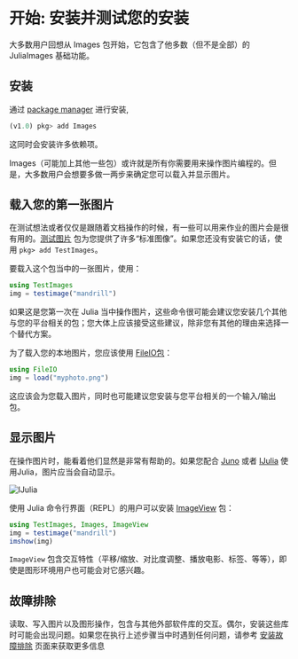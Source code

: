 # 开始: 安装并测试您的安装

大多数用户回想从 Images 包开始，它包含了他多数（但不是全部）的 JuliaImages 基础功能。

## 安装

通过 [package manager](https://docs.julialang.org/en/v1/stdlib/Pkg/) 进行安装,

```julia
(v1.0) pkg> add Images
```

这同时会安装许多依赖项。

Images（可能加上其他一些包）或许就是所有你需要用来操作图片编程的。但是，大多数用户会想要多做一两步来确定您可以载入并显示图片。

## 载入您的第一张图片

在测试想法或者仅仅是跟随着文档操作的时候，有一些可以用来作业的图片会是很有用的。[测试图片](https://github.com/JuliaImages/TestImages.jl) 包为您提供了许多“标准图像”。如果您还没有安装它的话，使用 `pkg> add TestImages`。

要载入这个包当中的一张图片，使用：

```julia
using TestImages
img = testimage("mandrill")
```

如果这是您第一次在 Julia 当中操作图片，这些命令很可能会建议您安装几个其他与您的平台相关的包；您大体上应该接受这些建议，除非您有其他的理由来选择一个替代方案。

为了载入您的本地图片，您应该使用 [FileIO包](https://github.com/JuliaIO/FileIO.jl)：

```julia
using FileIO
img = load("myphoto.png")
```

这应该会为您载入图片，同时也可能建议您安装与您平台相关的一个输入/输出包。

## 显示图片

在操作图片时，能看着他们显然是非常有帮助的。如果您配合 [Juno](http://junolab.org/) 或者 [IJulia](https://github.com/JuliaLang/IJulia.jl) 使用Julia，图片应当会自动显示。

![IJulia](assets/ijulia.png)

使用 Julia 命令行界面（REPL）的用户可以安装 [ImageView](https://github.com/timholy/ImageView.jl) 包：

```julia
using TestImages, Images, ImageView
img = testimage("mandrill")
imshow(img)
```

`ImageView` 包含交互特性（平移/缩放、对比度调整、播放电影、标签、等等），即使是图形环境用户也可能会对它感兴趣。

## 故障排除

读取、写入图片以及图形操作，包含与其他外部软件库的交互。偶尔，安装这些库时可能会出现问题。如果您在执行上述步骤当中时遇到任何问题，请参考 [安装故障排除](@ref) 页面来获取更多信息
